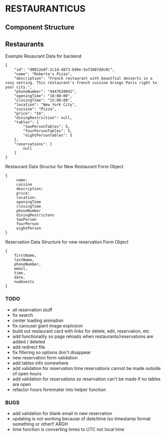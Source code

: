 # RESTAURANTICUS


## Component Structure


## Restaurants
Example Resaurant Data for backend

```
{
    "id": "d8012e0f-2c1d-4873-b99e-5ef1607ddc0c",
    "name": "Roberta's Pizza",
    "description": "French restaurant with beautfiul desserts in a cozy setting. This restaurant's french cuisine brings Paris right to your city.",
    "phoneNumber": "4447620042",
    "openingTime": "10:00:00",
    "closingTime": "22:00:00",
    "location": "New York City",
    "cuisine": "Pizza",
    "price": "$$",
    "diningRestriction": null,
    "tables": {
        "twoPersonTables": 5,
        "fourPersonTables": 5,
        "eightPersonTables": 5
    },
    "reservations": [
        null
    ]
}
```

Restaurant Data Structur for New Restaurant Form Object
```
{
     name:
     cuisine
     description:
     price:
     location:
     openingTime
     closingTime
     phoneNumber
     diningRestrictons
     twoPerson
     fourPerson
     eightPerson
}
```

Reservation Data Structure for new reservation Form Object
```
{
    firstName,
    lastName,
    phoneNumber,
    email,
    time,
    date,
    numGuests
}
```

### TODO
- all reservation stuff
- fix search
- center loading animation
- fix carousel giant image explosion
- build out restaurant card with links for delete, edit, reservation, etc
- add functionality so page reloads when restaurants/reservations are added / deleted
- add redirect file
- fix filtering so options don't disappear
- new reservation form validation
- add tables info somewhere
- add validation for reservation time reservations cannot be made outside of open hours
- add validation for reservations so reservation can't be made if no tables are open
- refactor hours formmater into helper function

### BUGS
- add validation for blank email in new reservation
- updating is not working because of date/time iso timestamp format something or other!! ARGH
- time function is converting times to UTC not local time


